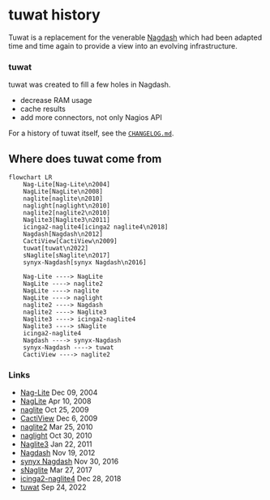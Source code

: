 # tuwat history

Tuwat is a replacement for the venerable [Nagdash] which had been adapted time
and time again to provide a view into an evolving infrastructure.

### tuwat

tuwat was created to fill a few holes in Nagdash.

* decrease RAM usage
* cache results
* add more connectors, not only Nagios API

For a history of tuwat itself, see the [`CHANGELOG.md`](../CHANGELOG.md).

## Where does tuwat come from

```mermaid
flowchart LR
    Nag-Lite[Nag-Lite\n2004]
    NagLite[NagLite\n2008]
    naglite[naglite\n2010]
    naglight[naglight\n2010]
    naglite2[naglite2\n2010]
    Naglite3[Naglite3\n2011]
    icinga2-naglite4[icinga2 naglite4\n2018]
    Nagdash[Nagdash\n2012]
    CactiView[CactiView\n2009]
    tuwat[tuwat\n2022]
    sNaglite[sNaglite\n2017]
    synyx-Nagdash[synyx Nagdash\n2016]
    
    Nag-Lite ----> NagLite
    NagLite ----> naglite2
    NagLite ----> naglite
    NagLite ----> naglight
    naglite2 ----> Nagdash
    naglite2 ----> Naglite3
    Naglite3 ----> icinga2-naglite4
    Naglite3 ----> sNaglite
    icinga2-naglite4
    Nagdash ----> synyx-Nagdash
    synyx-Nagdash ----> tuwat
    CactiView ----> naglite2
```

### Links

* [Nag-Lite] Dec 09, 2004
* [NagLite] Apr 10, 2008
* [naglite] Oct 25, 2009
* [CactiView] Dec 6, 2009
* [naglite2] Mar 25, 2010
* [naglight] Oct 30, 2010
* [Naglite3] Jan 22, 2011
* [Nagdash] Nov 19, 2012
* [synyx Nagdash] Nov 30, 2016
* [sNaglite] Mar 27, 2017
* [icinga2-naglite4] Dec 28, 2018
* [tuwat] Sep 24, 2022

[Naglite3]: https://github.com/saz/Naglite3
[naglite2]: https://github.com/lozzd/naglite2
[Nagdash]: https://github.com/lozzd/Nagdash
[naglite]: https://github.com/oldbayindustries/naglite/
[icinga2-naglite4]: https://github.com/wftech/icinga2-naglite4
[sNaglite]: https://github.com/SectorNordAG/sNaglite
[naglight]: https://github.com/RECIA/naglight
[tuwat]: https://github.com/synyx/tuwat
[CactiView]: https://github.com/lozzd/CactiView
[NagLite]: https://web.archive.org/web/20081209054042/http://naguser.dk/?p=8
[Nag-Lite]: https://web.archive.org/web/20081210082044/http://www.nagiosexchange.org/cgi-bin/page.cgi?g=Detailed%2F1633.html;d=1
[synyx Nagdash]: https://x.com/bujo84/status/1022102868042698753
